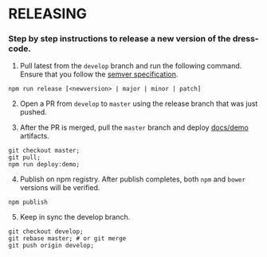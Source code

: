 # RELEASING

### Step by step instructions to release a new version of the dress-code.

1) Pull latest from the `develop` branch and run the following command. Ensure that you follow the
[semver specification](http://semver.org/).

```
npm run release [<newversion> | major | minor | patch]
```

2) Open a PR from `develop` to `master` using the release branch that was just pushed.


3) After the PR is merged, pull the `master` branch and deploy [docs/demo](http://zalando.github.io/dress-code/) artifacts.

```
git checkout master;
git pull;
npm run deploy:demo;
```

4) Publish on npm registry. After publish completes, both `npm` and `bower` versions will be verified.

```
npm publish
```

5) Keep in sync the develop branch.

```
git checkout develop;
git rebase master; # or git merge
git push origin develop;
```

